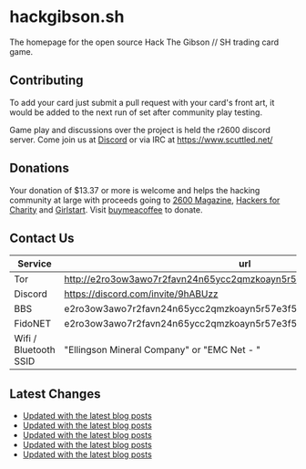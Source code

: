 # hackgibson.sh
The homepage for the open source Hack The Gibson // SH trading card game.


## Contributing

To add your card just submit a pull request with your card's front art, it would be added to the next run of set after community play testing.

Game play and discussions over the project is held the r2600 discord server. Come join us at [Discord](https://discord.com/invite/9hABUzz) or via IRC at https://www.scuttled.net/


## Donations

Your donation of $13.37 or more is welcome and helps the hacking community at large with proceeds going to [2600 Magazine](https://2600.com/), [Hackers for Charity](https://hackersforcharity.org) and [Girlstart](https://girlstart.org).  Visit [buymeacoffee](https://www.buymeacoffee.com/hackgibson.sh) to donate.


## Contact Us

Service | url
-|-
Tor | http://e2ro3ow3awo7r2favn24n65ycc2qmzkoayn5r57e3f56nvjwdcgg32ad.onion
Discord | https://discord.com/invite/9hABUzz
BBS | e2ro3ow3awo7r2favn24n65ycc2qmzkoayn5r57e3f56nvjwdcgg32ad.onion:23
FidoNET | e2ro3ow3awo7r2favn24n65ycc2qmzkoayn5r57e3f56nvjwdcgg32ad.onion:24554
Wifi / Bluetooth SSID | "Ellingson Mineral Company" or "EMC Net - <fidonet address>"

## Latest Changes
<!-- BLOG-POST-LIST:START -->
- [Updated with the latest blog posts](https://github.com/DFW2600/hackgibson.sh/commit/662e9eee625cecefa68618f361167953524bd316)
- [Updated with the latest blog posts](https://github.com/DFW2600/hackgibson.sh/commit/fe72fdbd9fd5c9600303affb45730a85690fc8ae)
- [Updated with the latest blog posts](https://github.com/DFW2600/hackgibson.sh/commit/6f6897f4c51d79b0901aa5217427c648e3a730d5)
- [Updated with the latest blog posts](https://github.com/DFW2600/hackgibson.sh/commit/b75e0db5ccf39c0da9a7a685b6b4a965b01a9f0f)
- [Updated with the latest blog posts](https://github.com/DFW2600/hackgibson.sh/commit/9c862c3d324868d071b4a841d6545b2164f78f30)
<!-- BLOG-POST-LIST:END -->
